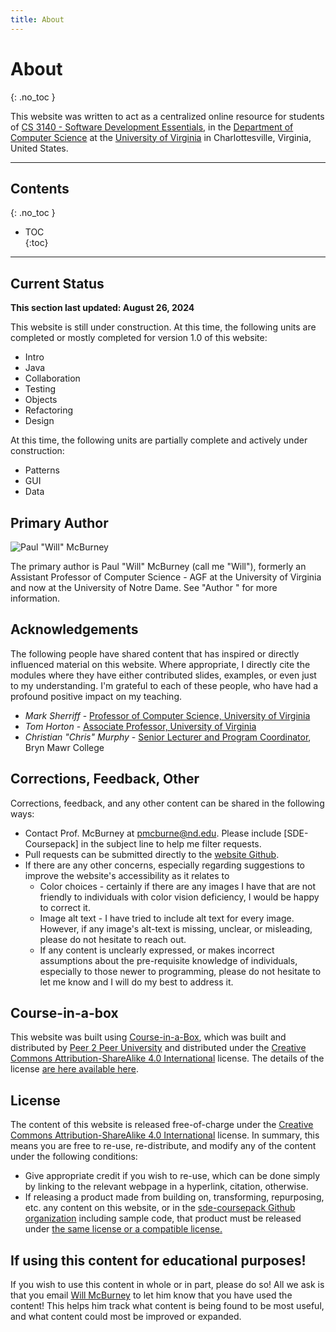 ```yaml
---
title: About
---
```


# About

{: .no_toc }

This website was written to act as a centralized online resource for students of [CS 3140 - Software Development
Essentials](http://cs3140.com), in the [Department of Computer Science](https://engineering.virginia.edu/departments/computer-science)
at the [University of Virginia](https://www.virginia.edu/) in Charlottesville, Virginia, United States.

---

## Contents

{: .no_toc }

- TOC  
{:toc}

---

## Current Status

**This section last updated: August 26, 2024**

This website is still under construction. At this time, the following units are completed or mostly completed for version 1.0 of this website:

- Intro
- Java
- Collaboration
- Testing
- Objects
- Refactoring
- Design

At this time, the following units are partially complete and actively under construction:

- Patterns
- GUI
- Data

## Primary Author

![Paul "Will" McBurney](https://cse.nd.edu/wp-content/uploads/2025/09/Paul-McBurney-0592.jpg)

The primary author is Paul "Will" McBurney (call me "Will"), formerly an Assistant Professor of Computer Science - AGF at
the University of Virginia and now at the University of Notre Dame. See "Author " for more information.

## Acknowledgements

The following people have shared content that has inspired or directly influenced material on this website. Where
appropriate, I directly cite the modules where they have either contributed slides, examples, or even just to my
understanding. I'm grateful to each of these people, who have had a profound positive impact on my teaching.

- _Mark Sherriff_ - [Professor of Computer Science, University of Virginia](http://marksherriff.com/)
- _Tom Horton_ - [Associate Professor, University of Virginia](https://engineering.virginia.edu/faculty/thomas-b-horton)
- _Christian "Chris" Murphy_ - [Senior Lecturer and Program Coordinator](https://cs.brynmawr.edu/~cdmurphy/), Bryn Mawr College

## Corrections, Feedback, Other

Corrections, feedback, and any other content can be shared in the following ways:

- Contact Prof. McBurney at [pmcburne@nd.edu](mailto:pmcburne@nd.edu). Please include [SDE-Coursepack] in the
  subject line to help me filter requests.
- Pull requests can be submitted directly to the [website Github](https://github.com/sde-coursepack/sde-coursepack.github.io).
- If there are any other concerns, especially regarding suggestions to improve the website's accessibility as it relates to
  - Color choices - certainly if there are any images I have that are not friendly to individuals
    with color vision deficiency, I would be happy to correct it.
  - Image alt text - I have tried to include alt text for every image. However, if any image's alt-text is missing, unclear,
    or misleading, please do not hesitate to reach out.
  - If any content is unclearly expressed, or makes incorrect assumptions about the pre-requisite knowledge of individuals,
    especially to those newer to programming, please do not hesitate to let me know and I will do my best to address it.

## Course-in-a-box

This website was built using [Course-in-a-Box](https://course-in-a-box.p2pu.org/), which was built and distributed
by [Peer 2 Peer University](https://www.p2pu.org/en/) and distributed under the [Creative Commons
Attribution-ShareAlike 4.0 International](https://creativecommons.org/licenses/by-sa/4.0/) license. The details of the
license [are here available here](https://creativecommons.org/licenses/by-sa/4.0/legalcode).

## License

The content of this website is released free-of-charge under the [Creative Commons
Attribution-ShareAlike 4.0 International](https://creativecommons.org/licenses/by-sa/4.0/) license. In summary, this means
you are free to re-use, re-distribute, and modify any of the content under the following conditions:

- Give appropriate credit if you wish to re-use, which can be done simply by linking to the relevant webpage in
  a hyperlink, citation, otherwise.
- If releasing a product made from building on, transforming, repurposing, etc. any content on this website, or in the [sde-coursepack Github
  organization](https://github.com/sde-coursepack) including sample code, that product must
  be released under [the same license or a compatible license.](https://creativecommons.org/share-your-work/licensing-considerations/compatible-licenses)

## If using this content for educational purposes!

If you wish to use this content in whole or in part, please do so! All we ask is that you email [Will McBurney](mailto:pmcburne@nd.edu)
to let him know that you have used the content! This helps him track what content is being found to be most useful, and
what content could most be improved or expanded.
